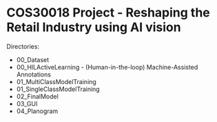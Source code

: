 # COS30018 Project - Reshaping the Retail Industry using AI vision

Directories:
- 00_Dataset
- 00_HILActiveLearning - (Human-in-the-loop) Machine-Assisted Annotations
- 01_MultiClassModelTraining
- 01_SingleClassModelTraining
- 02_FinalModel
- 03_GUI
- 04_Planogram
